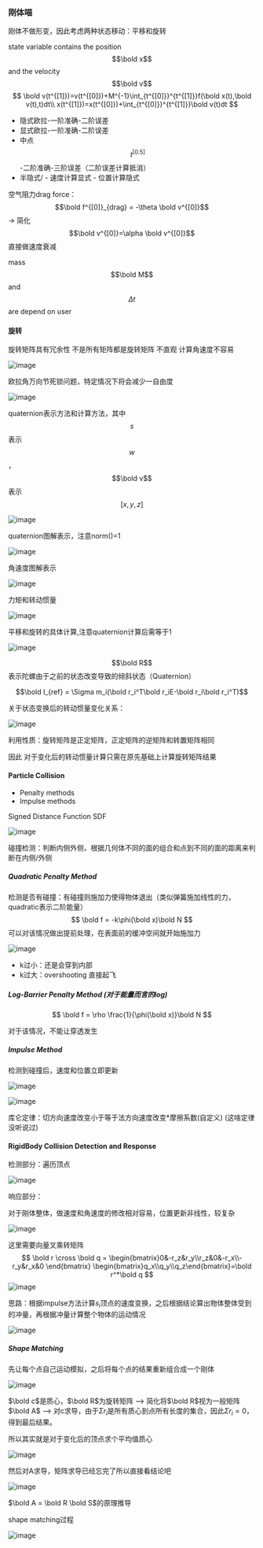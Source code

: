### 刚体喵

刚体不做形变，因此考虑两种状态移动：平移和旋转

state variable contains the position $$\bold x$$ and the velocity $$\bold v$$
$$
\bold v(t^{[1]})=v(t^{[0]})+M^{-1}\int_{t^{[0]}}^{t^{[1]}}f(\bold x(t),\bold v(t),t)dt\\
x(t^{[1]})=x(t^{[0]})+\int_{t^{[0]}}^{t^{[1]}}\bold v(t)dt
$$
- 隐式欧拉-一阶准确-二阶误差
- 显式欧拉-一阶准确-二阶误差
- 中点$$t^{[0.5]}$$-二阶准确-三阶误差（二阶误差计算抵消）
- 半隐式/ - 速度计算显式 - 位置计算隐式

空气阻力drag force：$$\bold f^{[0]}_{drag} = -\theta \bold v^{[0]}$$    ->  简化  $$\bold v^{[0]}=\alpha \bold v^{[0]}$$  直接做速度衰减

mass $$\bold M$$ and $$\Delta t$$ are depend on user

#### 旋转

旋转矩阵具有冗余性 不是所有矩阵都是旋转矩阵 不直观 计算角速度不容易

![image](IMAGE/2-1.png)

欧拉角万向节死锁问题，特定情况下将会减少一自由度

![image](IMAGE/2-2.png)

quaternion表示方法和计算方法，其中$$s$$表示$$w$$，$$\bold v$$ 表示$$[x,y,z]$$

![image](IMAGE/2-3.png)

quaternion图解表示，注意norm()=1

![image](IMAGE/2-4.png)

角速度图解表示

![image](IMAGE/2-5.png)

力矩和转动惯量

![image](IMAGE/2-6.png)

平移和旋转的具体计算,注意quaternion计算后需等于1

![image](IMAGE/2-7.png)

$$\bold R$$表示陀螺由于之前的状态改变导致的倾斜状态（Quaternion）

$$\bold I_{ref} = \Sigma m_i(\bold r_i^T\bold r_iE-\bold r_i\bold r_i^T)$$

关于状态变换后的转动惯量变化关系：

![image](IMAGE/2-8.png)

利用性质：旋转矩阵是正定矩阵，正定矩阵的逆矩阵和转置矩阵相同

因此 对于变化后的转动惯量计算只需在原先基础上计算旋转矩阵结果

#### Particle Collision

- Penalty methods
- Impulse methods

Signed Distance Function SDF

![image](IMAGE/2-9.png)

碰撞检测：判断内侧外侧，根据几何体不同的面的组合和点到不同的面的距离来判断在内侧/外侧

##### Quadratic Penalty Method

检测是否有碰撞：有碰撞则施加力使得物体退出（类似弹簧施加线性的力，quadratic表示二阶能量）
$$
\bold f = -k\phi(\bold x)\bold N
$$
可以对该情况做出提前处理，在表面前的缓冲空间就开始施加力

![image](IMAGE/2-10.png)

- k过小：还是会穿到内部
- k过大：overshooting 直接起飞

##### Log-Barrier Penalty Method (对于能量而言的log)

$$
\bold f = \rho \frac{1}{\phi(\bold x)}\bold N
$$

对于该情况，不能让穿透发生

##### Impulse Method

检测到碰撞后，速度和位置立即更新

![image](IMAGE/2-11.png)

![image](IMAGE/2-12.png)

库仑定律：切方向速度改变小于等于法方向速度改变*摩擦系数(自定义) (这啥定律没听说过)

#### RigidBody Collision Detection and Response

检测部分：遍历顶点

![image](IMAGE/2-13.png)

响应部分：

对于刚体整体，做速度和角速度的修改相对容易，位置更新非线性，较复杂

![image](IMAGE/2-14.png)

这里需要向量叉乘转矩阵
$$
\bold r \cross \bold q = 
\begin{bmatrix}0&-r_z&r_y\\r_z&0&-r_x\\-r_y&r_x&0 \end{bmatrix}
\begin{bmatrix}q_x\\q_y\\q_z\end{bmatrix}=\bold r^*\bold q
$$
![image](IMAGE/2-15.png)

思路：根据impulse方法计算$s_i$顶点的速度变换，之后根据结论算出物体整体受到的冲量，再根据冲量计算整个物体的运动情况

![image](IMAGE/2-16.png)

##### Shape Matching

先让每个点自己运动模拟，之后将每个点的结果重新组合成一个刚体

![image](IMAGE/2-17.png)

$\bold c$是质心，$\bold R$为旋转矩阵 --> 简化将$\bold R$视为一般矩阵$\bold A$ --> 对c求导，由于$\Sigma r_i$是所有质心到点所有长度的集合，因此$\Sigma r_i=0$，得到最后结果。

所以其实就是对于变化后的顶点求个平均值质心

![image](IMAGE/2-18.png)

然后对A求导，矩阵求导已经忘完了所以直接看结论吧

![image](IMAGE/2-19.png)

$\bold A = \bold R \bold  S$的原理推导

shape matching过程

![image](IMAGE/2-20.png)
